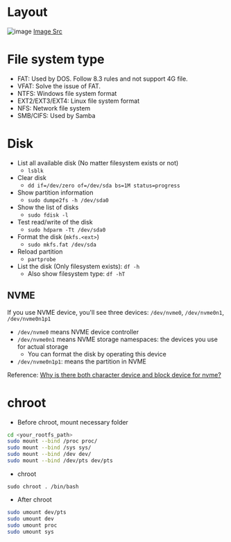 # Layout

![image](https://user-images.githubusercontent.com/456210/150629562-5c87e08a-8de8-4bd4-927b-49354d279b0d.png)
[Image Src](https://joerismissaert.dev/managing-storage-understanding-mbr-and-gpt-partitions/)

# File system type

* FAT: Used by DOS. Follow 8.3 rules and not support 4G file.
* VFAT: Solve the issue of FAT.
* NTFS: Windows file system format
* EXT2/EXT3/EXT4: Linux file system format
* NFS: Network file system
* SMB/CIFS: Used by Samba

# Disk

* List all available disk (No matter filesystem exists or not)
  - `lsblk`
* Clear disk
  - `dd if=/dev/zero of=/dev/sda bs=1M status=progress`
* Show partition information
  - `sudo dumpe2fs -h /dev/sda0`
* Show the list of disks
  - `sudo fdisk -l`
* Test read/write of the disk
  - `sudo hdparm -Tt /dev/sda0`
* Format the disk (`mkfs.<ext>`)
  - `sudo mkfs.fat /dev/sda`
* Reload partition
  - `partprobe`
* List the disk (Only filesystem exists): `df -h`
  - Also show filesystem type: `df -hT`

## NVME

If you use NVME device, you'll see three devices: `/dev/nvme0`, `/dev/nvme0n1`, `/dev/nvme0n1p1`

* `/dev/nvme0` means NVME device controller
* `/dev/nvme0n1` means NVME storage namespaces: the devices you use for actual storage
  - You can format the disk by operating this device
* `/dev/nvme0n1p1`: means the partition in NVME

Reference: [Why is there both character device and block device for nvme?](https://serverfault.com/questions/892134/why-is-there-both-character-device-and-block-device-for-nvme)

# chroot

* Before chroot, mount necessary folder

```bash
cd <your_rootfs_path>
sudo mount --bind /proc proc/
sudo mount --bind /sys sys/
sudo mount --bind /dev dev/
sudo mount --bind /dev/pts dev/pts
```

* chroot

```
sudo chroot . /bin/bash
```

* After chroot

```bash
sudo umount dev/pts
sudo umount dev
sudo umount proc
sudo umount sys
```
